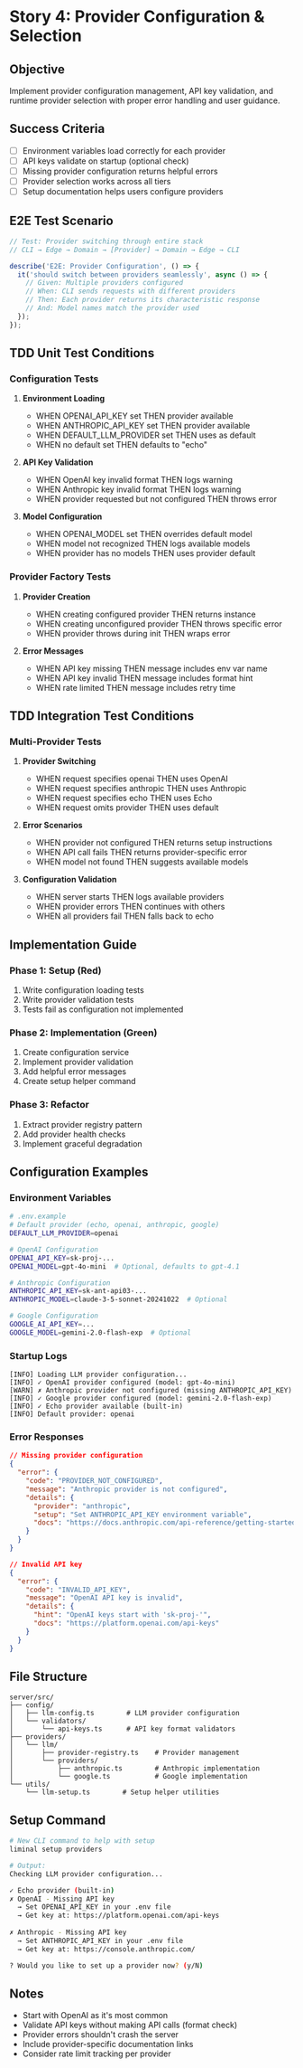# Story 4: Provider Configuration & Selection

## Objective
Implement provider configuration management, API key validation, and runtime provider selection with proper error handling and user guidance.

## Success Criteria
- [ ] Environment variables load correctly for each provider
- [ ] API keys validate on startup (optional check)
- [ ] Missing provider configuration returns helpful errors
- [ ] Provider selection works across all tiers
- [ ] Setup documentation helps users configure providers

## E2E Test Scenario
```typescript
// Test: Provider switching through entire stack
// CLI → Edge → Domain → [Provider] → Domain → Edge → CLI

describe('E2E: Provider Configuration', () => {
  it('should switch between providers seamlessly', async () => {
    // Given: Multiple providers configured
    // When: CLI sends requests with different providers
    // Then: Each provider returns its characteristic response
    // And: Model names match the provider used
  });
});
```

## TDD Unit Test Conditions

### Configuration Tests
1. **Environment Loading**
   - WHEN OPENAI_API_KEY set THEN provider available
   - WHEN ANTHROPIC_API_KEY set THEN provider available
   - WHEN DEFAULT_LLM_PROVIDER set THEN uses as default
   - WHEN no default set THEN defaults to "echo"

2. **API Key Validation**
   - WHEN OpenAI key invalid format THEN logs warning
   - WHEN Anthropic key invalid format THEN logs warning
   - WHEN provider requested but not configured THEN throws error

3. **Model Configuration**
   - WHEN OPENAI_MODEL set THEN overrides default model
   - WHEN model not recognized THEN logs available models
   - WHEN provider has no models THEN uses provider default

### Provider Factory Tests
1. **Provider Creation**
   - WHEN creating configured provider THEN returns instance
   - WHEN creating unconfigured provider THEN throws specific error
   - WHEN provider throws during init THEN wraps error

2. **Error Messages**
   - WHEN API key missing THEN message includes env var name
   - WHEN API key invalid THEN message includes format hint
   - WHEN rate limited THEN message includes retry time

## TDD Integration Test Conditions

### Multi-Provider Tests
1. **Provider Switching**
   - WHEN request specifies openai THEN uses OpenAI
   - WHEN request specifies anthropic THEN uses Anthropic
   - WHEN request specifies echo THEN uses Echo
   - WHEN request omits provider THEN uses default

2. **Error Scenarios**
   - WHEN provider not configured THEN returns setup instructions
   - WHEN API call fails THEN returns provider-specific error
   - WHEN model not found THEN suggests available models

3. **Configuration Validation**
   - WHEN server starts THEN logs available providers
   - WHEN provider errors THEN continues with others
   - WHEN all providers fail THEN falls back to echo

## Implementation Guide

### Phase 1: Setup (Red)
1. Write configuration loading tests
2. Write provider validation tests
3. Tests fail as configuration not implemented

### Phase 2: Implementation (Green)
1. Create configuration service
2. Implement provider validation
3. Add helpful error messages
4. Create setup helper command

### Phase 3: Refactor
1. Extract provider registry pattern
2. Add provider health checks
3. Implement graceful degradation

## Configuration Examples

### Environment Variables
```bash
# .env.example
# Default provider (echo, openai, anthropic, google)
DEFAULT_LLM_PROVIDER=openai

# OpenAI Configuration
OPENAI_API_KEY=sk-proj-...
OPENAI_MODEL=gpt-4o-mini  # Optional, defaults to gpt-4.1

# Anthropic Configuration  
ANTHROPIC_API_KEY=sk-ant-api03-...
ANTHROPIC_MODEL=claude-3-5-sonnet-20241022  # Optional

# Google Configuration
GOOGLE_AI_API_KEY=...
GOOGLE_MODEL=gemini-2.0-flash-exp  # Optional
```

### Startup Logs
```
[INFO] Loading LLM provider configuration...
[INFO] ✓ OpenAI provider configured (model: gpt-4o-mini)
[WARN] ✗ Anthropic provider not configured (missing ANTHROPIC_API_KEY)
[INFO] ✓ Google provider configured (model: gemini-2.0-flash-exp)
[INFO] ✓ Echo provider available (built-in)
[INFO] Default provider: openai
```

### Error Responses
```json
// Missing provider configuration
{
  "error": {
    "code": "PROVIDER_NOT_CONFIGURED",
    "message": "Anthropic provider is not configured",
    "details": {
      "provider": "anthropic",
      "setup": "Set ANTHROPIC_API_KEY environment variable",
      "docs": "https://docs.anthropic.com/api-reference/getting-started"
    }
  }
}

// Invalid API key
{
  "error": {
    "code": "INVALID_API_KEY",
    "message": "OpenAI API key is invalid",
    "details": {
      "hint": "OpenAI keys start with 'sk-proj-'",
      "docs": "https://platform.openai.com/api-keys"
    }
  }
}
```

## File Structure
```
server/src/
├── config/
│   ├── llm-config.ts        # LLM provider configuration
│   └── validators/
│       └── api-keys.ts      # API key format validators
├── providers/
│   └── llm/
│       ├── provider-registry.ts    # Provider management
│       └── providers/
│           ├── anthropic.ts        # Anthropic implementation
│           └── google.ts           # Google implementation
└── utils/
    └── llm-setup.ts        # Setup helper utilities
```

## Setup Command
```bash
# New CLI command to help with setup
liminal setup providers

# Output:
Checking LLM provider configuration...

✓ Echo provider (built-in)
✗ OpenAI - Missing API key
  → Set OPENAI_API_KEY in your .env file
  → Get key at: https://platform.openai.com/api-keys
  
✗ Anthropic - Missing API key  
  → Set ANTHROPIC_API_KEY in your .env file
  → Get key at: https://console.anthropic.com/

? Would you like to set up a provider now? (y/N)
```

## Notes
- Start with OpenAI as it's most common
- Validate API keys without making API calls (format check)
- Provider errors shouldn't crash the server
- Include provider-specific documentation links
- Consider rate limit tracking per provider